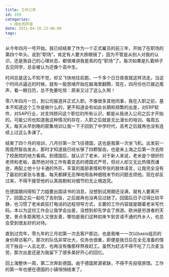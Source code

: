 ```yaml
---
title: 工作三年
id: 159
categories:
  - 成长的声音
date: 2011-04-16 23:06:00
tags:
---
```


从今年四月一号开始，我已经结束了作为一个正式雇员的前三年，开始了在职场的第四个年头。说到“职场”，肯定有人要大跌眼镜了，因为不管是从别人对我的认识，还是我自己的心理状态，都很难讲我是真的在“职场”了。每次如果是扎着辫子去见同学，总会被认为还像个高中生。

时间总是这么不知不觉，却又飞快地往前跑，一千多个日日夜夜就这样流走。当这个时间点逼近的时候，就有一股思绪开始在脑海里翻腾，现在，四月份也已接近尾声，看一眼日历，总不免要吃惊：原来又过了这么久啊！

零八年四月一日，到公司报道并正式入职。不像很多其他同事，我在入职之前，基本不知道这个工作是做什么的，更不知道会有如此长期和频繁的出差，对ERP软件，对SAP行业，对支持顾问这个职位的所有认识，都是从我进入公司之后才开始的。可能公司也知道我这种情况的存在，入职之后就是无比漫长的培训。每周五天，每天从早到晚的密集培训让我一下子回到了中学时代，高考之后就再也没有连续上过这么多课了。

结束了四个月的培训，八月份第一次飞往德国，这也是我第一次坐飞机。出发前一周竟然智齿发炎，那时才知道我已经长够了四颗智齿，也是来上海之后第一次去除了校医院的地方看病。到德国后，就认识了老米，对于新人来说，老米是个很好的老师和老板，虽然他对待工作有着变态的德国式严苛，但对人却又无比热情而谦逊，再配上他十分卡通的外形，丰富的面部表情和夸张的肢体语言，让我完全没有了最初的紧张与害羞，每天都肆无忌惮地用各种细枝末节的问题去烦他。现在却反过来，不得不接受他的认真挑剔和对细节的无止境追究。

在德国期间得知了力姐要出国读书的消息，没想到试用期还没满，就有人要离开了。回国之后一起吃了告别饭，之后就再也没再见过她了。回国后日子过得比较平静，也习惯了老米疯狂打电话的远程领导方式，主要的工作内容就是跟着老米写代码。本以为这份工作会让我学会出差，没想到却先学会了旅游。欧洲是穷游者的天堂，景点多距离短人又很友善，哪怕是我们这种初来乍到言语不通的外乡人，也总会受到很友好的对待。

直到过完年，零九年的三月初第一次去客户那边，也是我唯一一次以basis组员的身份拜访客户。那次的队伍非常壮大，任务也很重，即便是我日后在全无准备的情况下独自一人去北京，也再没有像那样熬夜赶工。虽然为赶活不得不吃了几次麦当劳，那次出差还是为我留下了很多美好开心的回忆。

回上海整休一周，第二次奔赴德国。由于德国房源紧缺，不得不先投宿旅馆。工作的第一年也便在德国的小镇悄悄结束了。